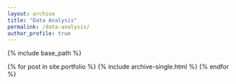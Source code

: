 ```yaml
---
layout: archive
title: "Data Analysis"
permalink: /data-analysis/
author_profile: true
---
```


{% include base_path %}


{% for post in site.portfolio %}
  {% include archive-single.html %}
{% endfor %}